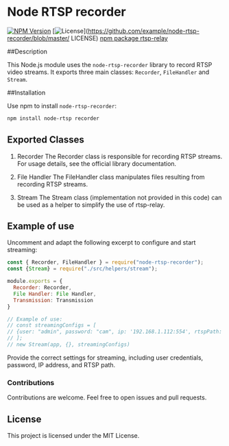 # Node RTSP recorder

[![NPM Version](https://img.shields.io/npm/v/node-rtsp-recorder.svg)](https://www.npmjs.com/package/node-rtsp-recorder)
[![License](https://img.shields.io/npm/l/node-rtsp-recorder.svg)](https://github.com/example/node-rtsp-recorder/blob/master/ LICENSE)
[npm package rtsp-relay](https://www.npmjs.com/package/rtsp-relay)

##Description

This Node.js module uses the ```node-rtsp-recorder``` library to record RTSP video streams. It exports three main classes: ```Recorder```, ```FileHandler``` and ```Stream```.

##Installation

Use npm to install ```node-rtsp-recorder```:

```bash
npm install node-rtsp recorder
```

## Exported Classes

1. Recorder
The Recorder class is responsible for recording RTSP streams. For usage details, see the official library documentation.

2. File Handler
The FileHandler class manipulates files resulting from recording RTSP streams.

3. Stream
The Stream class (implementation not provided in this code) can be used as a helper to simplify the use of rtsp-relay.

## Example of use
Uncomment and adapt the following excerpt to configure and start streaming:

```javascript
const { Recorder, FileHandler } = require("node-rtsp-recorder");
const {Stream} = require("./src/helpers/stream");

module.exports = {
  Recorder: Recorder,
  File Handler: File Handler,
  Transmission: Transmission
}

// Example of use:
// const streamingConfigs = [
// {user: "admin", password: "cam", ip: '192.168.1.112:554', rtspPath: '/onvif1' },
// ];
// new Stream(app, {}, streamingConfigs)
```

Provide the correct settings for streaming, including user credentials, password, IP address, and RTSP path.

### Contributions
Contributions are welcome. Feel free to open issues and pull requests.

## License
This project is licensed under the MIT License.
